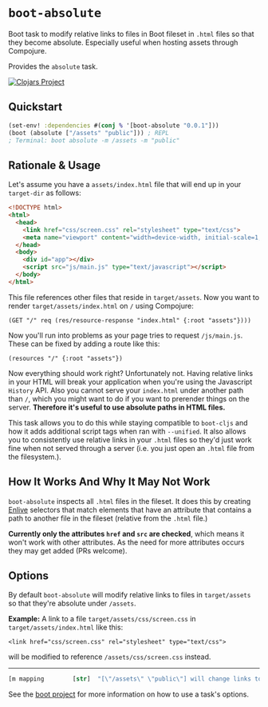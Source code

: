 # `boot-absolute`

Boot task to modify relative links to files in Boot fileset in `.html`
files so that they become absolute. Especially useful when hosting
assets through Compojure.

Provides the `absolute` task.

[![Clojars Project](http://clojars.org/boot-absolute/latest-version.svg)](http://clojars.org/boot-absolute)

## Quickstart

```clojure
(set-env! :dependencies #(conj % '[boot-absolute "0.0.1"]))
(boot (absolute ["/assets" "public"])) ; REPL
; Terminal: boot absolute -m /assets -m "public"
```

## Rationale & Usage

Let's assume you have a `assets/index.html` file that will end up in your `target-dir` as follows:

```html
<!DOCTYPE html>
<html>
  <head>
    <link href="css/screen.css" rel="stylesheet" type="text/css">
    <meta name="viewport" content="width=device-width, initial-scale=1, minimal-ui">
  </head>
  <body>
    <div id="app"></div>
    <script src="js/main.js" type="text/javascript"></script>
  </body>
</html>
```

This file references other files that reside in `target/assets`. Now
you want to render `target/assets/index.html` on `/` using Compojure:

```
(GET "/" req (res/resource-response "index.html" {:root "assets"})))
```

Now you'll run into problems as your page tries to request
`/js/main.js`. These can be fixed by adding a route like this:

```
(resources "/" {:root "assets"})
```

Now everything should work right? Unfortunately not. Having relative
links in your HTML will break your application when you're using the
Javascript `History` API.  Also you cannot serve your `index.html`
under another path than `/`, which you might want to do if you want to
prerender things on the server. **Therefore it's useful to use
absolute paths in HTML files.**

This task allows you to do this while staying compatible to
`boot-cljs` and how it adds additional script tags when ran with
`--unified`. It also allows you to consistently use relative links in
your `.html` files so they'd just work fine when not served through a
server (i.e. you just open an `.html` file from the filesystem.).

## How It Works And Why It May Not Work

`boot-absolute` inspects all `.html` files in the fileset. It does
this by creating [Enlive](https://github.com/cgrand/enlive) selectors
that match elements that have an attribute that contains a path to
another file in the fileset (relative from the `.html` file.)

**Currently only the attributes `href` and `src` are checked**, which
means it won't work with other attributes. As the need for more
attributes occurs they may get added (PRs welcome).

## Options

By default `boot-absolute` will modify relative links to files
in `target/assets` so that they're absolute under `/assets`.

**Example:** A link to a file `target/assets/css/screen.css` in
`target/assets/index.html` like this:

```
<link href="css/screen.css" rel="stylesheet" type="text/css">
```

will be modified to reference `/assets/css/screen.css` instead.

<hr>

```clojure
[m mapping        [str]  "[\"/assets\" \"public\"] will change links to files in public to /assets"]
```
See the [boot project](https://github.com/boot-clj/boot) for more information
on how to use a task's options.

